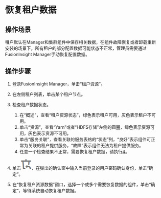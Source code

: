 # 恢复租户数据<a name="admin_guide_000123"></a>

## 操作场景<a name="zh-cn_topic_0263899208_sf367c18d47ac4797b3f2111207698f13"></a>

租户默认在Manager和集群组件中保存相关数据，在组件故障恢复或者卸载重新安装的场景下，所有租户的部分配置数据可能状态不正常，管理员需要通过FusionInsight Manager手动恢复配置数据。

## 操作步骤<a name="zh-cn_topic_0263899208_section1066963717314"></a>

1.  登录FusionInsight Manager，单击“租户资源”。
2.  在左侧租户列表，单击某个租户节点。
3.  检查租户数据状态。
    1.  在“概述”，查看“租户资源状态”，绿色表示租户可用，灰色表示租户不可用。
    2.  单击“资源”，查看“Yarn”或者“HDFS存储”左侧的圆圈，绿色表示资源可用，灰色表示资源不可用。
    3.  单击“服务关联”，查看关联的服务表格的“状态”列，“良好”表示组件可正常为关联的租户提供服务，“故障”表示组件无法为租户提供服务。
    4.  任意一个检查结果不正常，需要恢复租户数据，请执行[4](#zh-cn_topic_0263899208_l62f85b027a17495484c1162c5dd730f1)。

4.  <a name="zh-cn_topic_0263899208_l62f85b027a17495484c1162c5dd730f1"></a>单击![](figures/zh-cn_image_0263899446.png)，在弹出的确认窗中输入当前登录的用户密码确认身份，单击“确定”。
5.  在“恢复租户资源数据”窗口，选择一个或多个需要恢复数据的组件，单击“确定”，等待系统自动恢复租户数据。

